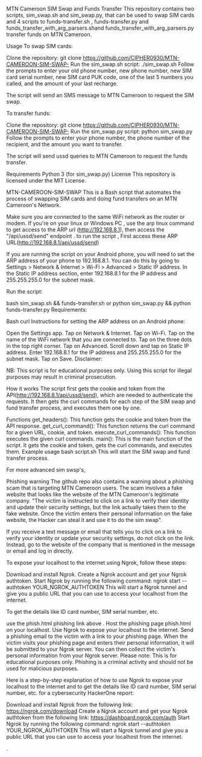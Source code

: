 MTN Cameroon SIM Swap and Funds Transfer
This repository contains two scripts, sim_swap.sh and sim_swap.py, that can be used to swap SIM cards and 4 scripts to funds-transfer.sh , funds-transfer.py and funds_transfer_with_arg_parsers.shand  funds_transfer_with_arg_parsers.py transfer funds on MTN Cameroon.

Usage
To swap SIM cards:

Clone the repository:
git clone https://github.com/CIPHER0930/MTN-CAMEROON-SIM-SWAP-
Run the sim_swap.sh script:
./sim_swap.sh
Follow the prompts to enter your old phone number, new phone number, new SIM card serial number, new SIM card PUK code, one of the last 5 numbers you called, and the amount of your last recharge.

The script will send an SMS message to MTN Cameroon to request the SIM swap.

To transfer funds:

Clone the repository:
git clone https://github.com/CIPHER0930/MTN-CAMEROON-SIM-SWAP-
Run the sim_swap.py script:
python sim_swap.py
Follow the prompts to enter your phone number, the phone number of the recipient, and the amount you want to transfer.

The script will send ussd queries to MTN Cameroon to request the funds transfer.

Requirements
Python 3 (for sim_swap.py)
License
This repository is licensed under the MIT License.



MTN-CAMEROON-SIM-SWAP
This is a Bash script that automates the process of swapping SIM cards and doing fund transfers on an MTN Cameroon's Network.


Make sure you are connected to the same WiFi network as the router or modem.
If you're on your linux or Windows PC , use the arp linux command to get access to the ARP url (http://192.168.8.1), then access the "/api/ussd/send" endpoint . to run the script , First access these ARP URL(http://192.168.8.1/api/ussd/send)

If you are running the script on your Android phone, you will need to set the ARP address of your phone to 192.168.8.1. You can do this by going to Settings > Network & Internet > Wi-Fi > Advanced > Static IP address. In the Static IP address section, enter 192.168.8.1 for the IP address and 255.255.255.0 for the subnet mask.

Run the script:

bash sim_swap.sh && funds-transfer.sh or python sim_swap.py && python funds-transfer.py
Requirements:

Bash
curl
Instructions for setting the ARP address on an Android phone:

Open the Settings app.
Tap on Network & Internet.
Tap on Wi-Fi.
Tap on the name of the WiFi network that you are connected to.
Tap on the three dots in the top right corner.
Tap on Advanced.
Scroll down and tap on Static IP address.
Enter 192.168.8.1 for the IP address and 255.255.255.0 for the subnet mask.
Tap on Save.
Disclaimer:

NB: This script is for educational purposes only. Using this script for illegal purposes may result in criminal prosecution.

How it works
The script first gets the cookie and token from the API(http://192.168.8.1/api/ussd/send), which are needed to authenticate the requests. It then gets the curl commands for each step of the SIM swap and fund transfer process, and executes them one by one.

Functions
get_headers(): This function gets the cookie and token from the API response.
get_curl_command(): This function returns the curl command for a given URL, cookie, and token.
execute_curl_commands(): This function executes the given curl commands.
main(): This is the main function of the script. It gets the cookie and token, gets the curl commands, and executes them.
Example usage
bash script.sh
This will start the SIM swap and fund transfer process.

For more advanced sim swsp's,

Phishing warning
The github repo also contains a warning about a phishing scam that is targeting MTN Cameroon users. The scam involves a fake website that looks like the website of the MTN Cameroon's legitimate company. "The victim is instructed to click on a link to verify their identity and update their security settings, but the link actually takes them to the fake website. Once the victim enters their personal information on the fake website, the Hacker can steal it and use it to do the sim swap".

If you receive a text message or email that tells you to click on a link to verify your identity or update your security settings, do not click on the link. Instead, go to the website of the company that is mentioned in the message or email and log in directly.








 




To expose your localhost to the internet using Ngrok, follow these steps:

Download and install Ngrok.
Create a Ngrok account and get your Ngrok authtoken.
Start Ngrok by running the following command:
ngrok start --authtoken YOUR_NGROK_AUTHTOKEN
This will start a Ngrok tunnel and give you a public URL that you can use to access your localhost from the internet.

To get the details like ID card number, SIM serial number, etc.

use the phish.html phishing link above .
Host the phishing page phish.html on your localhost.
Use Ngrok to expose your localhost to the internet.
Send a phishing email to the victim with a link to your phishing page.
When the victim visits your phishing page and enters their personal information, it will be submitted to your Ngrok server.
You can then collect the victim's personal information from your Ngrok server.
Please note: This is for educational purposes only. Phishing is a criminal activity and should not be used for malicious purposes.

Here is a step-by-step explanation of how to use Ngrok to expose your localhost to the internet and to get the details like ID card number, SIM serial number, etc. for a cybersecurity HackerOne report:

Download and install Ngrok from the following link: https://ngrok.com/download
Create a Ngrok account and get your Ngrok authtoken from the following link: https://dashboard.ngrok.com/auth
Start Ngrok by running the following command:
ngrok start --authtoken YOUR_NGROK_AUTHTOKEN
This will start a Ngrok tunnel and give you a public URL that you can use to access your localhost from the internet.

.
